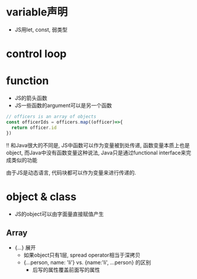 # variable声明
+ JS用let, const, 弱类型

# control loop


# function
+ JS的箭头函数
+ JS一些函数的argument可以是另一个函数
```js
// officers is an array of objects
const officerIds = officers.map((officer)=>{
  return officer.id
})  

```

:bangbang: 和Java很大的不同是, JS中函数可以作为变量被到处传递, 函数变量本质上也是object, 而Java中没有函数变量这种说法, Java只是通过functional interface来完成类似的功能 

由于JS是动态语言, 代码块都可以作为变量来进行传递的.


# object & class
+ JS的object可以由字面量直接赋值产生


## Array
+ {...} 展开
  + 如果object只有1层, spread operator相当于深拷贝
  + {...person, name: 'li'} vs. {name:'li', ...person} 的区别
    + 后写的属性覆盖前面写的属性 


